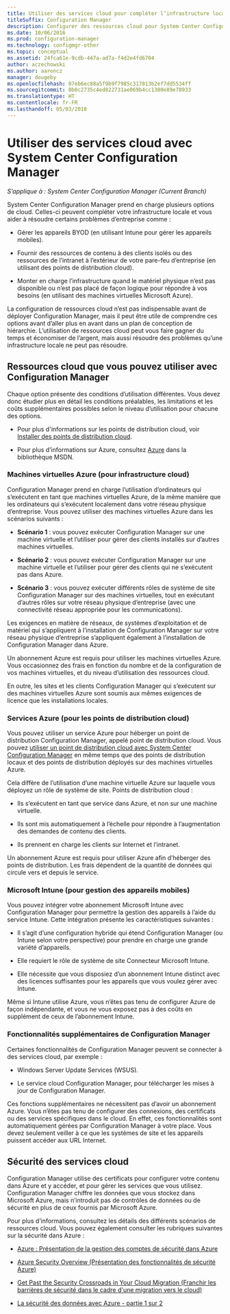 ```yaml
---
title: Utiliser des services cloud pour compléter l’infrastructure locale
titleSuffix: Configuration Manager
description: Configurer des ressources cloud pour System Center Configuration Manager afin de compléter votre infrastructure locale.
ms.date: 10/06/2016
ms.prod: configuration-manager
ms.technology: configmgr-other
ms.topic: conceptual
ms.assetid: 24fca61e-9cdb-447a-ad7a-f4d2e4fd6704
author: aczechowski
ms.author: aaroncz
manager: dougeby
ms.openlocfilehash: 07eb6ec88a5f9b9f7985c317813b2ef7dd5534ff
ms.sourcegitcommit: 0b0c2735c4ed822731ae069b4cc1380e89e78933
ms.translationtype: HT
ms.contentlocale: fr-FR
ms.lasthandoff: 05/03/2018
---
```

# <a name="use-cloud-services-with-system-center-configuration-manager"></a>Utiliser des services cloud avec System Center Configuration Manager

*S’applique à : System Center Configuration Manager (Current Branch)*

System Center Configuration Manager prend en charge plusieurs options de cloud. Celles-ci peuvent compléter votre infrastructure locale et vous aider à résoudre certains problèmes d’entreprise comme :  

-   Gérer les appareils BYOD (en utilisant Intune pour gérer les appareils mobiles).  

-   Fournir des ressources de contenu à des clients isolés ou des ressources de l’intranet à l’extérieur de votre pare-feu d’entreprise (en utilisant des points de distribution cloud).  

-   Monter en charge l’infrastructure quand le matériel physique n’est pas disponible ou n’est pas placé de façon logique pour répondre à vos besoins (en utilisant des machines virtuelles Microsoft Azure).  

La configuration de ressources cloud n’est pas indispensable avant de déployer Configuration Manager, mais il peut être utile de comprendre ces options avant d’aller plus en avant dans un plan de conception de hiérarchie. L’utilisation de ressources cloud peut vous faire gagner du temps et économiser de l’argent, mais aussi résoudre des problèmes qu’une infrastructure locale ne peut pas résoudre.  

## <a name="cloud-based-resources-you-can-use-with-configuration-manager"></a>Ressources cloud que vous pouvez utiliser avec Configuration Manager  
 Chaque option présente des conditions d’utilisation différentes. Vous devez donc étudier plus en détail les conditions préalables, les limitations et les coûts supplémentaires possibles selon le niveau d’utilisation pour chacune des options.  

-   Pour plus d'informations sur les points de distribution cloud, voir [Installer des points de distribution cloud](/sccm/core/servers/deploy/configure/install-cloud-based-distribution-points-in-microsoft-azure).

-   Pour plus d’informations sur Azure, consultez [Azure](http://go.microsoft.com/fwlink/p/?LinkId=262965) dans la bibliothèque MSDN.  

### <a name="azure-virtual-machines-for-cloud-based-infrastructure"></a>Machines virtuelles Azure (pour infrastructure cloud)  
 Configuration Manager prend en charge l’utilisation d’ordinateurs qui s’exécutent en tant que machines virtuelles Azure, de la même manière que les ordinateurs qui s’exécutent localement dans votre réseau physique d’entreprise. Vous pouvez utiliser des machines virtuelles Azure dans les scénarios suivants :  

-   **Scénario 1** : vous pouvez exécuter Configuration Manager sur une machine virtuelle et l’utiliser pour gérer des clients installés sur d’autres machines virtuelles.  

-   **Scénario 2** : vous pouvez exécuter Configuration Manager sur une machine virtuelle et l’utiliser pour gérer des clients qui ne s’exécutent pas dans Azure.  

-   **Scénario 3** : vous pouvez exécuter différents rôles de système de site Configuration Manager sur des machines virtuelles, tout en exécutant d’autres rôles sur votre réseau physique d’entreprise (avec une connectivité réseau appropriée pour les communications).  

Les exigences en matière de réseaux, de systèmes d’exploitation et de matériel qui s’appliquent à l’installation de Configuration Manager sur votre réseau physique d’entreprise s’appliquent également à l’installation de Configuration Manager dans Azure.  

Un abonnement Azure est requis pour utiliser les machines virtuelles Azure. Vous occasionnez des frais en fonction du nombre et de la configuration de vos machines virtuelles, et du niveau d’utilisation des ressources cloud.  

En outre, les sites et les clients Configuration Manager qui s’exécutent sur des machines virtuelles Azure sont soumis aux mêmes exigences de licence que les installations locales.  

### <a name="azure-services-for-cloud-based-distribution-points"></a>Services Azure (pour les points de distribution cloud)  
 Vous pouvez utiliser un service Azure pour héberger un point de distribution Configuration Manager, appelé point de distribution cloud. Vous pouvez [utiliser un point de distribution cloud avec System Center Configuration Manager](../../core/plan-design/hierarchy/use-a-cloud-based-distribution-point.md) en même temps que des points de distribution locaux et des points de distribution déployés sur des machines virtuelles Azure.  

 Cela diffère de l’utilisation d’une machine virtuelle Azure sur laquelle vous déployez un rôle de système de site. Points de distribution cloud :  

-   Ils s’exécutent en tant que service dans Azure, et non sur une machine virtuelle.  

-   Ils sont mis automatiquement à l’échelle pour répondre à l’augmentation des demandes de contenu des clients.  

-   Ils prennent en charge les clients sur Internet et l’intranet.  

Un abonnement Azure est requis pour utiliser Azure afin d’héberger des points de distribution. Les frais dépendent de la quantité de données qui circule vers et depuis le service.  

### <a name="microsoft-intune-for-mobile-device-management"></a>Microsoft Intune (pour gestion des appareils mobiles)  
 Vous pouvez intégrer votre abonnement Microsoft Intune avec Configuration Manager pour permettre la gestion des appareils à l’aide du service Intune. Cette intégration présente les caractéristiques suivantes :  

-   Il s’agit d’une configuration hybride qui étend Configuration Manager (ou Intune selon votre perspective) pour prendre en charge une grande variété d’appareils.  

-   Elle requiert le rôle de système de site Connecteur Microsoft Intune.  

-   Elle nécessite que vous disposiez d’un abonnement Intune distinct avec des licences suffisantes pour les appareils que vous voulez gérer avec Intune.  

Même si Intune utilise Azure, vous n’êtes pas tenu de configurer Azure de façon indépendante, et vous ne vous exposez pas à des coûts en supplément de ceux de l’abonnement Intune.  

### <a name="additional-configuration-manager-capabilities"></a>Fonctionnalités supplémentaires de Configuration Manager  
 Certaines fonctionnalités de Configuration Manager peuvent se connecter à des services cloud, par exemple :  

-   Windows Server Update Services (WSUS).  

-   Le service cloud Configuration Manager, pour télécharger les mises à jour de Configuration Manager.  

Ces fonctions supplémentaires ne nécessitent pas d’avoir un abonnement Azure. Vous n’êtes pas tenu de configurer des connexions, des certificats ou des services spécifiques dans le cloud. En effet, ces fonctionnalités sont automatiquement gérées par Configuration Manager à votre place. Vous devez seulement veiller à ce que les systèmes de site et les appareils puissent accéder aux URL Internet.  

##  <a name="BKMK_CloudSec"></a> Sécurité des services cloud  
 Configuration Manager utilise des certificats pour configurer votre contenu dans Azure et y accéder, et pour gérer les services que vous utilisez. Configuration Manager chiffre les données que vous stockez dans Microsoft Azure, mais n’introduit pas de contrôles de données ou de sécurité en plus de ceux fournis par Microsoft Azure.  

 Pour plus d’informations, consultez les détails des différents scénarios de ressources cloud. Vous pouvez également consulter les rubriques suivantes sur la sécurité dans Azure :  

-   [Azure : Présentation de la gestion des comptes de sécurité dans Azure](http://go.microsoft.com/fwlink/p/?LinkId=262968)  

-   [Azure Security Overview (Présentation des fonctionnalités de sécurité Azure)](http://go.microsoft.com/fwlink/p/?LinkId=262970)  

-   [Get Past the Security Crossroads in Your Cloud Migration (Franchir les barrières de sécurité dans le cadre d'une migration vers le cloud)](http://go.microsoft.com/fwlink/p/?LinkId=262971)  

-   [La sécurité des données avec Azure - partie 1 sur 2](http://go.microsoft.com/fwlink/p/?LinkId=262974)  
